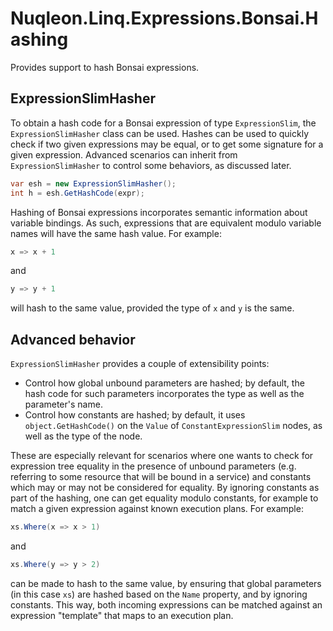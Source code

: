 # Nuqleon.Linq.Expressions.Bonsai.Hashing

Provides support to hash Bonsai expressions.

## ExpressionSlimHasher

To obtain a hash code for a Bonsai expression of type `ExpressionSlim`, the `ExpressionSlimHasher` class can be used. Hashes can be used to quickly check if two given expressions may be equal, or to get some signature for a given expression. Advanced scenarios can inherit from `ExpressionSlimHasher` to control some behaviors, as discussed later.

```csharp
var esh = new ExpressionSlimHasher();
int h = esh.GetHashCode(expr);
```

Hashing of Bonsai expressions incorporates semantic information about variable bindings. As such, expressions that are equivalent modulo variable names will have the same hash value. For example:

```csharp
x => x + 1
```

and

```csharp
y => y + 1
```

will hash to the same value, provided the type of `x` and `y` is the same.

## Advanced behavior

`ExpressionSlimHasher` provides a couple of extensibility points:

* Control how global unbound parameters are hashed; by default, the hash code for such parameters incorporates the type as well as the parameter's name.
* Control how constants are hashed; by default, it uses `object.GetHashCode()` on the `Value` of `ConstantExpressionSlim` nodes, as well as the type of the node.

These are especially relevant for scenarios where one wants to check for expression tree equality in the presence of unbound parameters (e.g. referring to some resource that will be bound in a service) and constants which may or may not be considered for equality. By ignoring constants as part of the hashing, one can get equality modulo constants, for example to match a given expression against known execution plans. For example:

```csharp
xs.Where(x => x > 1)
```

and

```csharp
xs.Where(y => y > 2)
```

can be made to hash to the same value, by ensuring that global parameters (in this case `xs`) are hashed based on the `Name` property, and by ignoring constants. This way, both incoming expressions can be matched against an expression "template" that maps to an execution plan.
